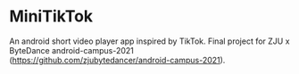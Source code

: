 # MiniTikTok
An android short video player app inspired by TikTok.
Final project for ZJU x ByteDance android-campus-2021 (https://github.com/zjubytedancer/android-campus-2021).
